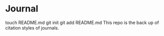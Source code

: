 Journal
=======
touch README.md
git init
git add README.md
This repo is the back up of citation styles of journals.
